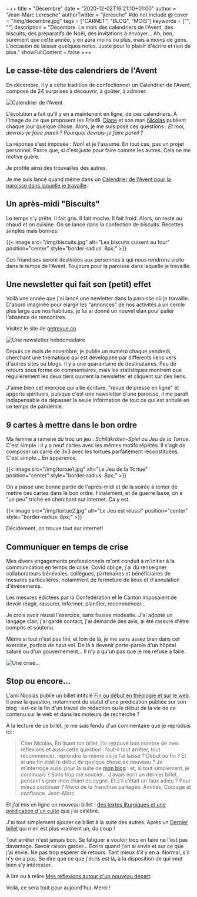 +++
title = "Décembre"
date = "2020-12-02T16:21:10+01:00"
author = "Jean-Marc Leresche"
authorTwitter = "jleresche" #do not include @
cover = "/img/decembre.jpg"
tags = ["CARNET", "BLOG", "MOIS"]
keywords = ["", ""]
description = "Décembre. Le mois des calendriers de l'Avent, des biscuits, des préparatifs de Noël, des invitations à envoyer… Ah, ben, sûrement que cette année, y en aura moins ou plus, mais à moins de gens. L'occasion de laisser quelques notes. Juste pour le plaisir d'écrire et rien de plus."
showFullContent = false
+++
## Le casse-tête des calendriers de l'Avent

En décembre, il y a cette tradition de confectionner un Calendrier de l'Avent, composé de 24 surprises à découvrir, à goûter, à admirer. 

![Calendrier de l'Avent](https://cdn.pixabay.com/photo/2017/10/29/18/15/advent-calendar-2900406__340.jpg)

L'évolution a fait qu'il y en a maintenant en ligne, de ces calendriers. À l'image de ce que proposent les Friedli. [Diane](https://dianefriedli.ch/avent-2020/) et son mari [Nicolas](https://theologique.ch/calendrier-avent-2020/) publient chaque jour quelque chose.
Alors, je me suis posé ces questions : *Et moi, devrais-je faire pareil ? Pourquoi devrais-je faire pareil ?*

La réponse s'est imposée : *Non!* et je l'assume. En tout cas, pas un projet personnel. Parce que, si c'est juste pour faire comme les autres. Cela ne me motive guère.

Je profite ainsi des trouvailles des autres.

Je me suis lancé quand même dans un [Calendrier de l'Avent pour la paroisse dans laquelle je travaille](https://paref2520.ch/2020/12/01/porte-a-porte/).

## Un après-midi "Biscuits"

Le temps s'y prête. Il fait gris. Il fait moche. Il fait froid. Alors, on reste au chaud et on cuisine. On se lance dans la confection de biscuits. Recettes simples mais bonnes. 

{{< image src="/img/biscuits.jpg" alt="Les biscuits cuisent au four" position="center" style="border-radius: 8px;" >}}

Ces friandises seront destinées aux personnes à qui nous rendrons visite dans le temps de l'Avent. Toujours pour la paroisse dans laquelle je travaille.

## Une newsletter qui fait son (petit) effet

Voilà une année que j'ai lancé une newletter dans la paroisse où je travaille. D'abord imaginée pour élargir les "annonces" de nos activités à un cercle plus large que nos habitués, je lui ai donné un nouvel élan pour palier l'absence de rencontres.

Visitez le site de [getrevue.co](https://www.getrevue.co/profile/jleresche)

![Une newsletter hebdomadaire](https://cdn.pixabay.com/photo/2015/10/05/18/10/newspaper-973048__340.jpg)

Depuis ce mois de novembre, je publie un numéro chaque vendredi, cherchant une thématique qui est développée par différents liens vers d'autres sites ou blogs. Il y a une quarantaine de destinataires. Peu de retours sous forme de commentaires, mais les statistiques montrent que régulièrement les deux tiers ouvrent la newsletter et cliquent sur des liens.

J'aime bien cet exercice qui allie écriture, "revue de presse en ligne" et apports spirituels, puisque c'est une newsletter d'une paroisse, il me paraît indispensable de dépasser la seule information de tout ce qui est annulé en ce temps de pandémie.

## 9 cartes à mettre dans le bon ordre

Ma femme a ramené du troc un jeu : *Schildkröten-Spiel* ou *Jeu de la Tortue*. C'est simple : il y a neuf cartes avec les mêmes motifs répétés. Il s'agit de composer un carré de 3x3 avec les tortues parfaitement reconstituées. C'est simple… En apparence.

{{< image src="/img/tortue1.jpg" alt="Le Jeu de la Tortue" position="center" style="border-radius: 8px;" >}}

On a passé une bonne partie de l'après-midi et de la soirée à tenter de mettre ces cartes dans le bon ordre. Finalement, et de guerre lasse, on a "un peu" triché en cherchant sur internet. Ça y est.

{{< image src="/img/tortue2.jpg" alt="Le Jeu est réussi" position="center" style="border-radius: 8px;" >}}

Décidément, on trouve tout sur internet!

## Communiquer en temps de crise

Mes divers engagements professionnels m'ont conduit à m'initier à la communication en temps de crise. Covid oblige, j'ai dû renseigner collaborateurs bénévoles, collègues, partenaires et bénéficiaires de mesures particulières, notamment de fermeture de lieux et d'annulation d'événements.

Les mesures édictées par la Confédération et le Canton imposaient de devoir réagir, rassurer, informer, planifier, recommencer…

Je crois avoir réussi l'exercice, sans fausse modestie. J'ai adopté un langage clair, j'ai gardé contact, j'ai demandé des avis, ai été rassuré d'être compris et soutenu.

Même si tout n'est pas fini, et loin de là, je me sens assez bien dans cet exercice, parfois de haut vol. De là à devenir porte-parole d'un hôpital saturé ou d'un gouvernement… Il n'y a qu'un pas que je me refuse à faire.

![Une crise…](https://cdn.pixabay.com/photo/2020/05/30/09/53/crisis-5238323__340.jpg)

## Stop ou encore…

L'ami Nicolas publie un billet intitulé [Fin ou début en théologie et sur le web](https://theologique.ch/fin-ou-debut-theologie-web/). Il pose la question, notamment du statut d'une prédication publiée sur son blog : est-ce la fin d'un travail de rédaction ou le début de la vie de ce contenu sur le web et dans les moteurs de recherche ?

À la lecture de ce billet, je me suis fendu d'un commentaire que je reproduis ici :

> Cher Nicolas,
En lisant ton billet, j’ai retrouvé bon nombre de mes réflexions et aussi cette question : faut-il tout arrêter, tout recommencer, reprendre là-même où je l’ai laissé ?
Début ou fin ? Et si une fin était le début de quelque chose de nouveau ?
Je m’interroge aussi pour la suite de [mon blog](https://jeanmarcleresche.ch) : et, si tout simplement, je continuais ? Sans trop me soucier… J’avais écrit un dernier billet, pensant signer mon chant du cygne.
Et s’il c’était un faux adieu ? Pour mieux continuer ?
Merci de ta franchise partagée.
Amitiés,
Courage et confiance.
Jean-Marc

Et j'ai mis en ligne un nouveau billet : [des textes liturgiques et une prédication d'un culte](https://jeanmarcleresche.ch/qui-es-tu/) que j'ai célébré.

J'ai tout simplement ajouter ce billet à la suite des autres. Après un [Dernier billet](https://jeanmarcleresche.ch/dernier-billet/) qui n'en est plus vraiment un, du coup !

Tout arrêter n'est jamais bon. Se fatiguer à vouloir trop en faire ne l'est pas davantage. Savoir raison garder… Écrire quand j'en ai envie et sur ce que j'ai envie. Ne pas trop espérer de retours. Tant mieux s'il y en a. Normal, s'il n'y en a pas. Se dire que ce que j'écris est là, à la disposition de qui veut bien s'y intéresser.

À lire ou à relire [Mes réflexions autour d'un nouveau départ](/posts/novembre).

Voilà, ce sera tout pour aujourd'hui. Merci !